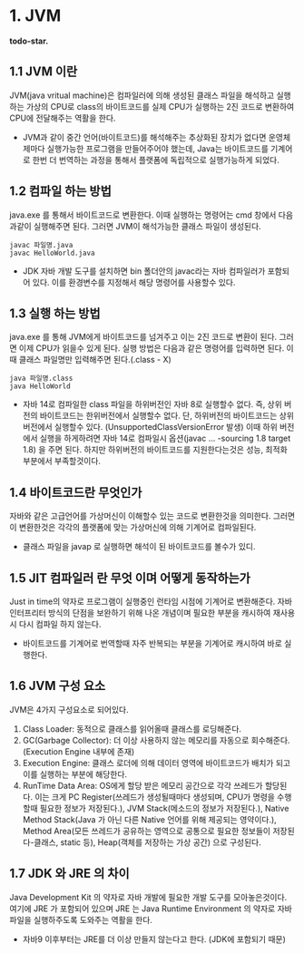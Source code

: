 # 1. JVM

**todo-star.**

## 1.1 JVM 이란

JVM(java vritual machine)은 컴파일러에 의해 생성된 클래스 파일을 해석하고 실행하는 가상의 CPU로
class의 바이트코드를 실제 CPU가 실행하는 2진 코드로 변환하여 CPU에 전달해주는 역활을 한다.

* JVM과 같이 중간 언어(바이트코드)를 해석해주는 추상화된 장치가 없다면 운영체제마다 실행가능한 프로그램을 만들어주어야 했는데,
Java는 바이트코드를 기계어로 한번 더 번역하는 과정을 통해서 플랫폼에 독립적으로 실행가능하게 되었다.

## 1.2 컴파일 하는 방법

java.exe 를 통해서 바이트코드로 변환한다. 이때 실행하는 명령어는 cmd 창에서 다음과같이 실행해주면 된다.
그러면 JVM이 해석가능한 클래스 파일이 생성된다.

```text
javac 파일명.java
javac HelloWorld.java
```

* JDK 자바 개발 도구를 설치하면 bin 폴더안의 javac라는 자바 컴파일러가 포함되어 있다. 이를 환경변수를 지정해서 해당 명령어를 사용할수 있다.

## 1.3 실행 하는 방법

java.exe 를 통해 JVM에게 바이트코드를 넘겨주고 이는 2진 코드로 변환이 된다. 그러면 이제 CPU가 읽을수 있게 된다.
실행 방법은 다음과 같은 명령어를 입력하면 된다. 이때 클래스 파일명만 입력해주면 된다.(.class - X)

```text
java 파일명.class
java HelloWorld
```

* 자바 14로 컴파일한 class 파일을 하위버전인 자바 8로 실행할수 없다. 즉, 상위 버전의 바이트코드는 한위버전에서 실행할수 없다. 단, 하위버전의 바이트코드는 상위버전에서 실행할수 있다. (UnsupportedClassVersionError 발생) 이때 하위 버전에서 실행을 하게하려면 자바 14로 컴파일시 옵션(javac ... -sourcing 1.8 target 1.8) 을 주면 된다. 하지만 하위버전의 바이트코드를 지원한다는것은 성능, 최적화 부분에서 부족할것이다.

## 1.4 바이트코드란 무엇인가

자바와 같은 고급언어를 가상머신이 이해할수 있는 코드로 변환한것을 의미한다.
그러면 이 변환한것은 각각의 플랫폼에 맞는 가상머신에 의해 기계어로 컴파일된다.

* 클래스 파일을 javap 로 실행하면 해석이 된 바이트코드를 볼수가 있디.

## 1.5 JIT 컴파일러 란 무엇 이며 어떻게 동작하는가

Just in time의 약자로 프로그램이 실행중인 런타임 시점에 기계어로 변환해준다.
자바 인터프리터 방식의 단점을 보완하기 위해 나온 개념이며 필요한 부분을 캐시하여 재사용시 다시 컴파일 하지 않는다.

* 바이트코드를 기계어로 번역할때 자주 반복되는 부분을 기계어로 캐시하여 바로 실행한다.

## 1.6 JVM 구성 요소

JVM은 4가지 구성요소로 되어있다.

1. Class Loader: 동적으로 클래스를 읽어올때 클래스를 로딩해준다.
2. GC(Garbage Collector): 더 이상 사용하지 않는 메모리를 자동으로 회수해준다. (Execution Engine 내부에 존재)
3. Execution Engine: 클래스 로더에 의해 데이터 영역에 바이트코드가 배치가 되고 이를 실행하는 부분에 해당한다.
4. RunTime Data Area: OS에게 할당 받은 메모리 공간으로 각각 쓰레드가 할당된다. 이는 크게 PC Register(쓰레드가 생성될때마다 생성되며, CPU가 명령을 수행할때 필요한 정보가 저장된다.), JVM Stack(메소드의 정보가 저장된다.),  Native Method Stack(Java 가 아닌 다른 Native 언어를 위해 제공되는 영약이다.), Method Area(모든 쓰레드가 공유하는 영역으로 공통으로 필요한 정보들이 저장된다-클래스, static 등), Heap(객체를 저장하는 가상 공간) 으로 구성된다.

## 1.7 JDK 와 JRE 의 차이

Java Development Kit 의 약자로 자바 개발에 필요한 개발 도구를 모아놓은것이다. 여기에 JRE 가 포함되어 있으며
JRE 는 Java Runtime Environment 의 약자로 자바 파일을 실행하주도록 도와주는 역활을 한다.

* 자바9 이후부터는 JRE를 더 이상 만들지 않는다고 한다. (JDK에 포함되기 때문)

